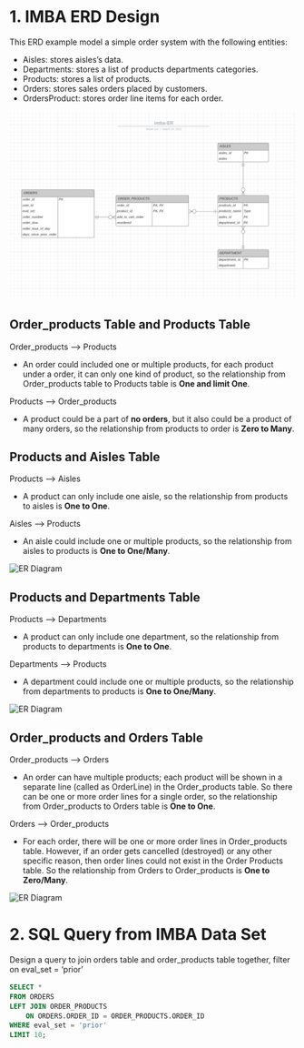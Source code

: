 # 1. IMBA ERD Design

This ERD example model a simple order system with the following entities:

* Aisles: stores aisles’s data.
* Departments: stores a list of products departments categories.
* Products: stores a list of products.
* Orders: stores sales orders placed by customers.
* OrdersProduct: stores order line items for each order.

![ER Diagram](./ER-diagram.png)

## Order_products Table and Products Table

Order_products --> Products
* An order could included one or multiple products, for each product under a order, it can only one kind of product, so the relationship from Order_products table to Products table is **One and limit One**.

Products --> Order_products
* A product could be a part of **no orders**, but it also could be a product of many orders, so the relationship from products to order is **Zero to Many**.

## Products and Aisles Table

Products --> Aisles
* A product can only include one aisle, so the relationship from products to aisles is **One to One**.

Aisles --> Products
* An aisle could include one or multiple products, so the relationship from aisles to products is **One to One/Many**.

![ER Diagram](/Project_part1_v3/er_model_assets/products-aisles.png)

## Products and Departments Table 

Products --> Departments
* A product can only include one department, so the relationship from products to departments is **One to One**.

Departments --> Products
* A department could include one or multiple products, so the relationship from departments to products is **One to One/Many**.

![ER Diagram](/Project_part1_v3/er_model_assets/products-departments.png)

## Order_products and Orders Table

Order_products --> Orders
* An order can have multiple products; each product will be shown in a separate line (called as OrderLine) in the Order_products table. So there can be one or more order lines for a single order, so the relationship from Order_products to Orders table is **One to One**.

Orders --> Order_products
* For each order, there will be one or more order lines in Order_products table. However, if an order gets cancelled (destroyed) or any other specific reason, then order lines could not exist in the Order Products table. So the relationship from Orders to Order_products is **One to Zero/Many**.

![ER Diagram](/Project_part1_v3/er_model_assets/order_products%20-%20orders.png)

# 2. SQL Query from IMBA Data Set
Design a query to join orders table and order_products table together, filter on eval_set = ‘prior’
```sql
SELECT * 
FROM ORDERS
LEFT JOIN ORDER_PRODUCTS
    ON ORDERS.ORDER_ID = ORDER_PRODUCTS.ORDER_ID
WHERE eval_set = 'prior'
LIMIT 10;
```
